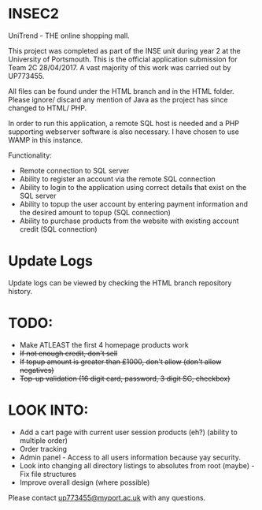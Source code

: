 # INSEC2
UniTrend - THE online shopping mall.

This project was completed as part of the INSE unit during year 2 at the University of Portsmouth. This is the official application submission for Team 2C 28/04/2017. A vast majority of this work was carried out by UP773455.

All files can be found under the HTML branch and in the HTML folder. Please ignore/ discard any mention of Java as the project has since changed to HTML/ PHP.

In order to run this application, a remote SQL host is needed and a PHP supporting webserver software is also necessary. I have chosen to use WAMP in this instance.

Functionality:
- Remote connection to SQL server
- Ability to register an account via the remote SQL connection
- Ability to login to the application using correct details that exist on the SQL server
- Ability to topup the user account by entering payment information and the desired amount to topup (SQL connection)
- Ability to purchase products from the website with existing account credit (SQL connection)

# Update Logs
Update logs can be viewed by checking the HTML branch repository history.

# TODO:
- Make ATLEAST the first 4 homepage products work
- ~~If not enough credit, don't sell~~
- ~~If topup amount is greater than £1000, don't allow (don't allow negatives)~~
- ~~Top-up validation (16 digit card, password, 3 digit SC, checkbox)~~

# LOOK INTO:
- Add a cart page with current user session products (eh?) (ability to multiple order)
- Order tracking
- Admin panel - Access to all users information because yay security.
- Look into changing all directory listings to absolutes from root (maybe) - Fix file structures
- Improve overall design (where possible)

Please contact up773455@myport.ac.uk with any questions.
